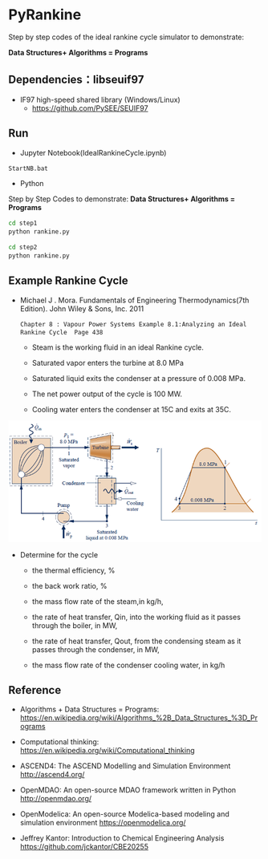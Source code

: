 # PyRankine

Step by step codes of the ideal rankine cycle simulator to demonstrate: 

  **Data Structures+ Algorithms = Programs**

## Dependencies：libseuif97

* IF97 high-speed shared library (Windows/Linux)
  * https://github.com/PySEE/SEUIF97

## Run

* Jupyter Notebook(IdealRankineCycle.ipynb)

```bash
StartNB.bat
```
* Python

Step by Step Codes to demonstrate: **Data Structures+ Algorithms = Programs**

```bash
cd step1
python rankine.py
``` 

```bash
cd step2
python rankine.py
```

## Example Rankine Cycle

* Michael J . Mora. Fundamentals of Engineering Thermodynamics(7th Edition). John Wiley & Sons, Inc. 2011

      Chapter 8 : Vapour Power Systems Example 8.1:Analyzing an Ideal Rankine Cycle  Page 438

   * Steam is the working fluid in an ideal Rankine cycle. 

   * Saturated vapor enters the turbine at 8.0 MPa 
   
   * Saturated liquid exits the condenser at a pressure of 0.008 MPa. 

   * The net power output of the cycle is 100 MW.

   * Cooling water enters the condenser at 15C and exits at 35C.

![rankine](./vps-fig81.png)

* Determine for the cycle

  * the thermal efficiency, %

  * the back work ratio,  %

  * the mass flow rate of the steam,in kg/h,

  * the rate of heat transfer, Qin, into the working fluid as it passes through the boiler, in MW,

  * the rate of heat transfer, Qout, from the condensing steam as it passes through the condenser, in MW,

  * the mass flow rate of the condenser cooling water, in kg/h

## Reference

* Algorithms + Data Structures = Programs: https://en.wikipedia.org/wiki/Algorithms_%2B_Data_Structures_%3D_Programs

* Computational thinking: https://en.wikipedia.org/wiki/Computational_thinking

*	ASCEND4: The ASCEND Modelling and Simulation Environment  http://ascend4.org/ 

* OpenMDAO: An open-source MDAO framework written in Python  http://openmdao.org/

* OpenModelica: An open-source Modelica-based modeling and simulation environment https://openmodelica.org/

* Jeffrey Kantor: Introduction to Chemical Engineering Analysis https://github.com/jckantor/CBE20255




